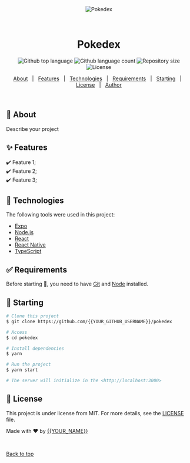 <div align="center" id="top"> 
  <img src="./.github/app.gif" alt="Pokedex" />

  &#xa0;

  <!-- <a href="https://pokedex.netlify.app">Demo</a> -->
</div>

<h1 align="center">Pokedex</h1>

<p align="center">
  <img alt="Github top language" src="https://img.shields.io/github/languages/top/{{YOUR_GITHUB_USERNAME}}/pokedex?color=56BEB8">

  <img alt="Github language count" src="https://img.shields.io/github/languages/count/{{YOUR_GITHUB_USERNAME}}/pokedex?color=56BEB8">

  <img alt="Repository size" src="https://img.shields.io/github/repo-size/{{YOUR_GITHUB_USERNAME}}/pokedex?color=56BEB8">

  <img alt="License" src="https://img.shields.io/github/license/{{YOUR_GITHUB_USERNAME}}/pokedex?color=56BEB8">

  <!-- <img alt="Github issues" src="https://img.shields.io/github/issues/{{YOUR_GITHUB_USERNAME}}/pokedex?color=56BEB8" /> -->

  <!-- <img alt="Github forks" src="https://img.shields.io/github/forks/{{YOUR_GITHUB_USERNAME}}/pokedex?color=56BEB8" /> -->

  <!-- <img alt="Github stars" src="https://img.shields.io/github/stars/{{YOUR_GITHUB_USERNAME}}/pokedex?color=56BEB8" /> -->
</p>

<!-- Status -->

<!-- <h4 align="center"> 
	🚧  Pokedex 🚀 Under construction...  🚧
</h4> 

<hr> -->

<p align="center">
  <a href="#dart-about">About</a> &#xa0; | &#xa0; 
  <a href="#sparkles-features">Features</a> &#xa0; | &#xa0;
  <a href="#rocket-technologies">Technologies</a> &#xa0; | &#xa0;
  <a href="#white_check_mark-requirements">Requirements</a> &#xa0; | &#xa0;
  <a href="#checkered_flag-starting">Starting</a> &#xa0; | &#xa0;
  <a href="#memo-license">License</a> &#xa0; | &#xa0;
  <a href="https://github.com/{{YOUR_GITHUB_USERNAME}}" target="_blank">Author</a>
</p>

<br>

## :dart: About ##

Describe your project

## :sparkles: Features ##

:heavy_check_mark: Feature 1;\
:heavy_check_mark: Feature 2;\
:heavy_check_mark: Feature 3;

## :rocket: Technologies ##

The following tools were used in this project:

- [Expo](https://expo.io/)
- [Node.js](https://nodejs.org/en/)
- [React](https://pt-br.reactjs.org/)
- [React Native](https://reactnative.dev/)
- [TypeScript](https://www.typescriptlang.org/)

## :white_check_mark: Requirements ##

Before starting :checkered_flag:, you need to have [Git](https://git-scm.com) and [Node](https://nodejs.org/en/) installed.

## :checkered_flag: Starting ##

```bash
# Clone this project
$ git clone https://github.com/{{YOUR_GITHUB_USERNAME}}/pokedex

# Access
$ cd pokedex

# Install dependencies
$ yarn

# Run the project
$ yarn start

# The server will initialize in the <http://localhost:3000>
```

## :memo: License ##

This project is under license from MIT. For more details, see the [LICENSE](LICENSE.md) file.


Made with :heart: by <a href="https://github.com/{{YOUR_GITHUB_USERNAME}}" target="_blank">{{YOUR_NAME}}</a>

&#xa0;

<a href="#top">Back to top</a>
